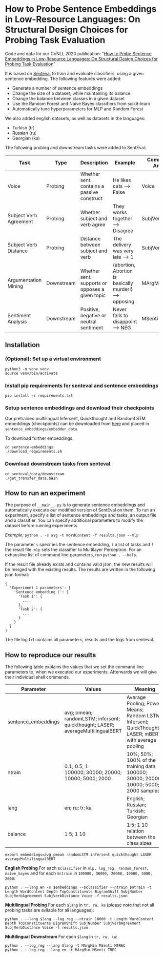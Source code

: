 # How to Probe Sentence Embeddings in Low-Resource Languages: On Structural Design Choices for Probing Task Evaluation

Code and data for our CoNLL 2020 publication: "[How to Probe Sentence Embeddings in Low-Resource Languages: On Structural Design Choices for Probing Task Evaluation](https://arxiv.org/abs/2006.09109)"

It is based on [Senteval](https://github.com/facebookresearch/SentEval) to train and evaluate classifiers, using a given sentence embedding. The following features were added:
* Generate a number of sentence embeddings
* Change the size of a dataset, while maintaining its balance
* Change the balance between classes in a given dataset
* Use the Random Forest and Naive Bayes classifiers from scikit-learn
* Automatically tune hyperparameters for MLP and Random Forest

We also added english datasets, as well as datasets in the languages:
* Turkish (tr)
* Russian (ru)
* Georgian (ka)

The following probing and downstream tasks were added to SentEval:

| Task                   | Type       | Description                                 | Example                          | Command Line Argument  |
|------------------------|------------|---------------------------------------------|----------------------------------|------------------------|
| Voice                  | Probing    | Whether sent. contains a passive construct  | He likes cats ⟶ False            | Voice                  |
| Subject Verb Agreement | Probing    | Whether subject and verb agree              | They works together ⟶ Disagree   | SubjVerbAgreement      |
| Subject Verb Distance  | Probing    | Distance between subject and verb           | The delivery was very late ⟶ 1   | SubjVerbDistance       |
| Argumentation Mining   | Downstream | Whether sent. supports or opposes a given topic | (abortion, Abortion is basically murder!) ⟶ opposing | MArgMin |
| Sentiment Analysis     | Downstream | Positive, negative or neutral sentiment     | Never fails to disappoint ⟶ NEG  | MSenti                 |

## Installation

### (Optional): Set up a virtual environment
```
python3 -m venv venv
source venv/bin/activate
```

### Install pip requirements for senteval and sentence embeddings
```
pip install -r requirements.txt
```

### Setup sentence embeddings and download their checkpoints

Our pretrained multilingual Infersent, Quickthought and RandomLSTM embeddings (checkpoints) can be downloaded from [here](https://public.ukp.informatik.tu-darmstadt.de/probing_sentence_embeddings/) 
and placed in `sentence_embeddings/embedder_data`. 

To download further embeddings:

```
cd sentence-embeddings
./download_requirements.sh
```

### Download downstream tasks from senteval
```
cd senteval/data/downstream
./get_transfer_data.bash
```

## How to run an experiment

The purpose of `__main__.py` is to generate sentence embeddings and automatically execute our modified version of SentEval on them.
To run an experiment, specify a list of sentence embeddings and tasks, an output file and a classifier. You can specify additional parameters to modify the dataset before running experiments.

*Example:* `python . -s avg -t WordContent -f results.json --mlp`

The parameter `s` specifies the sentence embedding, `t` a list of tasks and `f` the result file. `mlp` sets the classifier to Multilayer Perceptron. For an exhaustive list of command line parameters, run `python . --help`.

If the result file already exists and contains valid json, the new results will be merged with the existing results.
The results are written in the following json format:
```
{
  'Experiment 1 parameters': {
    'Sentence embedding 1': {
      'Task 1': {
        ...
      },
      'Task 2': {
        ...
      }
    }
  }
}
```

The file log.txt contains all parameters, results and the logs from senteval.

## How to reproduce our results

The following table explains the values that we set the command line parameters to, when we executed our experiments. Afterwards we will give their individual shell commands.

| Parameter           | Values                                                          | Meaning                             |
|---------------------|-----------------------------------------------------------------|-------------------------------------|
| sentence_embeddings | avg; pmean; randomLSTM; infersent; quickthought; LASER; averageMultilingualBERT | Average Pooling; Power Means; Random LSTM; Infersent; QuickThoughts; LASER; mBERT with average pooling |
| ntrain              | 0.1; 0.5; 1 <br> 100000; 30000; 20000; 10000; 5000; 2000 | 10%; 50%; 100% of the training data <br> 100000; 30000; 20000; 10000; 5000; 2000 samples |
| lang                | en; ru; tr; ka                                                  | English; Russian; Turkish; Georgian |
| balance             | 1 5; 1 10                                                       | 1:5; 1:10 relation between the class sizes |

```
export embeddings=avg pmean randomLSTM infersent quickthought LASER averageMultilingualBERT
```

**English Probing** For each `$classifier` in `mlp, log_reg, random_forest, naive_bayes` and for each `$ntrain` in `100000, 30000, 20000, 10000, 5000, 2000`:
```
python . --lang en -s $embeddings --$classifier --ntrain $ntrain -t Length WordContent Depth TopConstituents BigramShift SubjNumber SubjVerbAgreement SubjVerbDistance Voice -f results.json
```

**Multilingual Probing** For each `$lang` in `tr, ru, ka` (please note that not all probing tasks are avilable for all languages):
```
python . --lang $lang --log_reg --ntrain 10000 -t Length WordContent Depth TopConstituents BigramShift SubjNumber SubjVerbAgreement SubjVerbDistance Voice -f results.json

```

**Multilingual Downstream** For each `$lang` in `tr, ru, ka`:
```
python . --log_reg --lang $lang -t MArgMin MSenti MTREC
python . --log_reg --lang en -t MArgMin MSenti TREC
```
